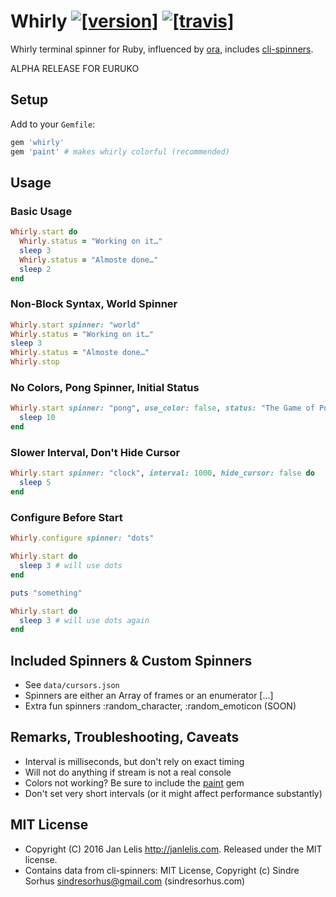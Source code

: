 # Whirly [![[version]](https://badge.fury.io/rb/whirly.svg)](http://badge.fury.io/rb/whirly)  [![[travis]](https://travis-ci.org/janlelis/whirly.png)](https://travis-ci.org/janlelis/whirly)

Whirly terminal spinner for Ruby, influenced by [ora](https://github.com/sindresorhus/ora), includes [cli-spinners](https://github.com/sindresorhus/cli-spinners).

ALPHA RELEASE FOR EURUKO

## Setup

Add to your `Gemfile`:

```ruby
gem 'whirly'
gem 'paint' # makes whirly colorful (recommended)
```

## Usage

### Basic Usage

```ruby
Whirly.start do
  Whirly.status = "Working on it…"
  sleep 3
  Whirly.status = "Almoste done…"
  sleep 2
end
```

### Non-Block Syntax, World Spinner

```ruby
Whirly.start spinner: "world"
Whirly.status = "Working on it…"
sleep 3
Whirly.status = "Almoste done…"
Whirly.stop
```

### No Colors, Pong Spinner, Initial Status

```ruby
Whirly.start spinner: "pong", use_color: false, status: "The Game of Pong" do
  sleep 10
end
```

### Slower Interval, Don't Hide Cursor

```ruby
Whirly.start spinner: "clock", interval: 1000, hide_cursor: false do
  sleep 5
end
```

### Configure Before Start

```ruby
Whirly.configure spinner: "dots"

Whirly.start do
  sleep 3 # will use dots
end

puts "something"

Whirly.start do
  sleep 3 # will use dots again
end
```

## Included Spinners & Custom Spinners

- See `data/cursors.json`
- Spinners are either an Array of frames or an enumerator [...]
- Extra fun spinners :random_character, :random_emoticon (SOON)

## Remarks, Troubleshooting, Caveats

- Interval is milliseconds, but don't rely on exact timing
- Will not do anything if stream is not a real console
- Colors not working? Be sure to include the [paint](https://github.com/janlelis/paint/) gem
- Don't set very short intervals (or it might affect performance substantly)

## MIT License

- Copyright (C) 2016 Jan Lelis <http://janlelis.com>. Released under the MIT license.
- Contains data from cli-spinners:  MIT License, Copyright (c) Sindre Sorhus <sindresorhus@gmail.com> (sindresorhus.com)
